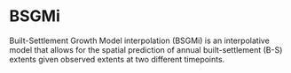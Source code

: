 # BSGMi
Built-Settlement Growth Model interpolation (BSGMi) is an interpolative model that allows for the spatial prediction of annual built-settlement (B-S) extents given observed extents at two different timepoints.
